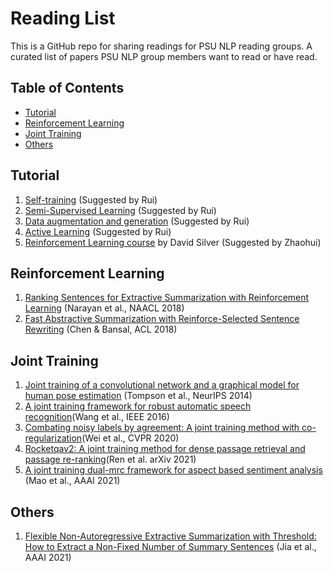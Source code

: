 # Reading List 
This is a GitHub repo for sharing readings for PSU NLP reading groups.
A curated list of papers PSU NLP group members want to read or have read.

## Table of Contents
- [Tutorial](#tutorial)
- [Reinforcement Learning](#reinforcement-learning)
- [Joint Training](#joint-training)
- [Others](#others)

## Tutorial 

1. [Self-training](https://ai.stanford.edu/blog/understanding-self-training/) (Suggested by Rui)
2. [Semi-Supervised Learning](https://lilianweng.github.io/posts/2021-12-05-semi-supervised/) (Suggested by Rui)
3. [Data augmentation and generation](https://lilianweng.github.io/posts/2022-04-15-data-gen/) (Suggested by Rui)
4. [Active Learning](https://lilianweng.github.io/posts/2022-02-20-active-learning/) (Suggested by Rui)
5. [Reinforcement Learning course](https://github.com/dalmia/David-Silver-Reinforcement-learning) by David Silver (Suggested by Zhaohui)

## Reinforcement Learning

1. [Ranking Sentences for Extractive Summarization with Reinforcement Learning](https://aclanthology.org/N18-1158) (Narayan et al., NAACL 2018)
2. [Fast Abstractive Summarization with Reinforce-Selected Sentence Rewriting](https://aclanthology.org/P18-1063) (Chen & Bansal, ACL 2018)

## Joint Training

1. [Joint training of a convolutional network and a graphical model for human pose estimation](https://proceedings.neurips.cc/paper_files/paper/2014/file/e744f91c29ec99f0e662c9177946c627-Paper.pdf) (Tompson et al., NeurIPS 2014)
2. [A joint training framework for robust automatic speech recognition](https://ieeexplore.ieee.org/stamp/stamp.jsp?tp=&arnumber=7403942)(Wang et al., IEEE 2016)
3. [Combating noisy labels by agreement: A joint training method with co-regularization](https://openaccess.thecvf.com/content_CVPR_2020/html/Wei_Combating_Noisy_Labels_by_Agreement_A_Joint_Training_Method_with_CVPR_2020_paper.html)(Wei et al., CVPR 2020)
4. [Rocketqav2: A joint training method for dense passage retrieval and passage re-ranking](https://arxiv.org/abs/2110.07367)(Ren et al. arXiv 2021)
6. [A joint training dual-mrc framework for aspect based sentiment analysis](https://ojs.aaai.org/index.php/AAAI/article/view/17597) (Mao et al., AAAI 2021)

## Others
1. [Flexible Non-Autoregressive Extractive Summarization with Threshold: How to Extract a Non-Fixed Number of Summary Sentences](https://ojs.aaai.org/index.php/AAAI/article/view/17552) (Jia et al., AAAI 2021)


